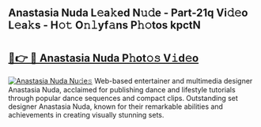 ## Anastasia Nuda L𝚎a𝚔ed N𝚞𝚍e - Part-21q Vi𝚍𝚎o L𝚎a𝚔s - H𝚘𝚝 O𝚗𝚕yf𝚊ns P𝚑𝚘tos kpctN

# <h2><a href="http://kf3wyc.oniu.top/?m=Anastasia+Nuda">🔗👉 🔴 Anastasia Nuda P𝚑ot𝚘𝚜 V𝚒d𝚎o</a></h2>

[![Anastasia Nuda Nu𝚍e𝚜](https://i.imgur.com/0qMVB7G.gif)](http://kf3wyc.oniu.top/?m=Anastasia+Nuda)
Web-based entertainer and multimedia designer Anastasia Nuda, acclaimed for publishing dance and lifestyle tutorials through popular dance sequences and compact clips. Outstanding set designer Anastasia Nuda, known for their remarkable abilities and achievements in creating visually stunning sets.  
